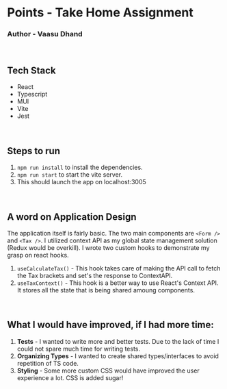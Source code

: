 # Points - Take Home Assignment
### Author - Vaasu Dhand
<br />

## Tech Stack
- React
- Typescript
- MUI
- Vite
- Jest

<br />

## Steps to run
1. `npm run install` to install the dependencies.
2. `npm run start` to start the vite server.
3. This should launch the app on localhost:3005

<br />

## A word on Application Design
The application itself is fairly basic. The two main components are `<Form />` and `<Tax />`. I utilized context API as my global state management solution (Redux would be overkill). 
I wrote two custom hooks to demonstrate my grasp on react hooks. 
1. `useCalculateTax()` - This hook takes care of making the API call to fetch the Tax brackets and set's the response to ContextAPI.
2. `useTaxContext()` - This hook is a better way to use React's Context API. It stores all the state that is being shared amoung components.

<br />

## What I would have improved, if I had more time:
1. **Tests** - I wanted to write more and better tests. Due to the lack of time I could not spare much time for writing tests.
2. **Organizing Types** - I wanted to create shared types/interfaces to avoid repetition of TS code. 
3. **Styling** - Some more custom CSS would have improved the user experience a lot. CSS is added sugar!
